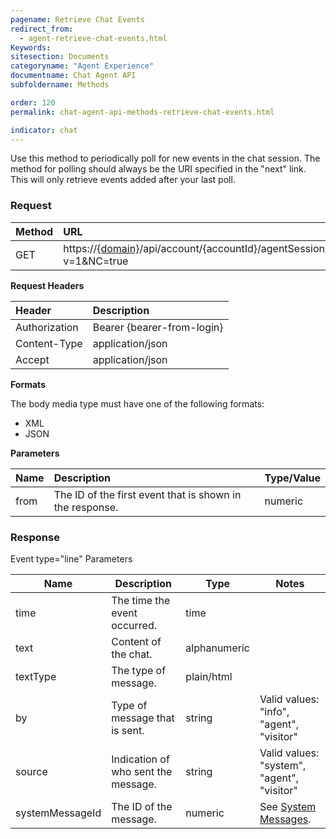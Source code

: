 ```yaml
---
pagename: Retrieve Chat Events
redirect_from:
  - agent-retrieve-chat-events.html
Keywords:
sitesection: Documents
categoryname: "Agent Experience"
documentname: Chat Agent API
subfoldername: Methods

order: 120
permalink: chat-agent-api-methods-retrieve-chat-events.html

indicator: chat
---
```


Use this method to periodically poll for new events in the chat session. The method for polling should always be the URI specified in the "next" link. This will only retrieve events added after your last poll.

### Request

 |Method  |URL |
 |:---|  :---| 
 |GET|  https://[{domain}](/agent-domain-domain-api.html)/api/account/{accountId}/agentSession/{agentSessionId}/chat/{chatId}/events?v=1&NC=true |

**Request Headers**

 |Header  |Description |
 |:---|  :---| 
 |Authorization| Bearer {bearer-from-login} |
 |Content-Type|  application/json| 
 |Accept|  application/json| 

**Formats**

The body media type must have one of the following formats:

- XML
- JSON

**Parameters**

 |Name|  Description|  Type/Value| 
 |:---  |:---  |:--- |
|from  |The ID of the first event that is shown in the response.  |numeric| 

### Response

Event type="line" Parameters

| Name            | Description                         | Type         | Notes                                              |
|-----------------|-------------------------------------|--------------|----------------------------------------------------|
| time            | The time the event occurred.        | time         |                                                    |
| text            | Content of the chat.                | alphanumeric |                                                    |
| textType        | The type of message.                | plain/html   |                                                    |
| by              | Type of message that is sent.       | string       | Valid values: "info", "agent", "visitor"           |
| source          | Indication of who sent the message. | string       | Valid values: "system", "agent", "visitor"         |
| systemMessageId | The ID of the message.              | numeric      | See [System Messages](agent-system-messages.html). |
